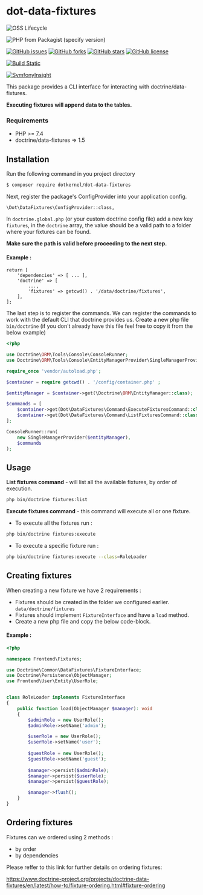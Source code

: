 # dot-data-fixtures

![OSS Lifecycle](https://img.shields.io/osslifecycle/dotkernel/dot-data-fixtures)

![PHP from Packagist (specify version)](https://img.shields.io/packagist/php-v/dotkernel/dot-data-fixtures/1.0.0)

[![GitHub issues](https://img.shields.io/github/issues/dotkernel/dot-data-fixtures)](https://github.com/dotkernel/dot-data-fixtures/issues)
[![GitHub forks](https://img.shields.io/github/forks/dotkernel/dot-data-fixtures)](https://github.com/dotkernel/dot-data-fixtures/network)
[![GitHub stars](https://img.shields.io/github/stars/dotkernel/dot-data-fixtures)](https://github.com/dotkernel/dot-data-fixtures/stargazers)
[![GitHub license](https://img.shields.io/github/license/dotkernel/dot-data-fixtures)](https://github.com/dotkernel/dot-data-fixtures/blob/1.0/LICENSE)

[![Build Static](https://github.com/dotkernel/dot-data-fixtures/actions/workflows/static-analysis.yml/badge.svg?branch=1.0)](https://github.com/dotkernel/dot-data-fixtures/actions/workflows/static-analysis.yml)

[![SymfonyInsight](https://insight.symfony.com/projects/6bac345c-9548-47ec-ab4a-25773a98ed03/big.svg)](https://insight.symfony.com/projects/6bac345c-9548-47ec-ab4a-25773a98ed03)

This package provides a CLI interface for interacting with doctrine/data-fixtures.

**Executing fixtures will **append** data to the tables.**

### Requirements
- PHP >= 7.4
- doctrine/data-fixtures => 1.5

## Installation

Run the following command in you project directory
```bash
$ composer require dotkernel/dot-data-fixtures
```

Next, register the package's ConfigProvider into your application config.

```\Dot\DataFixtures\ConfigProvider::class,```

In ``doctrine.global.php`` (or your custom doctrine config file) add a new key `fixtures`, in the `doctrine`
array, the value should be a valid path to a folder where your fixtures can be found.

**Make sure the path is valid before proceeding to the next step.**

#### Example :
```
return [
    'dependencies' => [ ... ],
    'doctrine' => [
        ...,
        'fixtures' => getcwd() . '/data/doctrine/fixtures',
    ],
];
```

The last step is to register the commands.
We can register the commands to work with the default CLI that doctrine provides us.
Create a new php file `bin/doctrine` (if you don't already have this file feel free to copy it from the below example)

```php
<?php

use Doctrine\ORM\Tools\Console\ConsoleRunner;
use Doctrine\ORM\Tools\Console\EntityManagerProvider\SingleManagerProvider;

require_once 'vendor/autoload.php';

$container = require getcwd() . '/config/container.php' ;

$entityManager = $container->get(\Doctrine\ORM\EntityManager::class);

$commands = [
    $container->get(Dot\DataFixtures\Command\ExecuteFixturesCommand::class),
    $container->get(Dot\DataFixtures\Command\ListFixturesCommand::class),
];

ConsoleRunner::run(
    new SingleManagerProvider($entityManager),
    $commands
);
```

## Usage

**List fixtures command** - will list all the available fixtures, by order of execution.
````bash
php bin/doctrine fixtures:list
````

**Execute fixtures command** - this command will execute all or one fixture.
- To execute all the fixtures run :
```bash
php bin/doctrine fixtures:execute
```

- To execute a specific fixture run :
```bash
php bin/doctrine fixtures:execute --class=RoleLoader
```


## Creating fixtures

When creating a new fixture we have 2 requirements :
- Fixtures should be created in the folder we configured earlier. ``data/doctrine/fixtures``
- Fixtures should implement ``FixtureInterface`` and have a ``load`` method.
- Create a new php file and copy the below code-block.

#### Example :

```php
<?php

namespace Frontend\Fixtures;

use Doctrine\Common\DataFixtures\FixtureInterface;
use Doctrine\Persistence\ObjectManager;
use Frontend\User\Entity\UserRole;


class RoleLoader implements FixtureInterface
{
    public function load(ObjectManager $manager): void
    {
        $adminRole = new UserRole();
        $adminRole->setName('admin');

        $userRole = new UserRole();
        $userRole->setName('user');
        
        $guestRole = new UserRole();
        $guestRole->setName('guest');
        
        $manager->persist($adminRole);
        $manager->persist($userRole);
        $manager->persist($guestRole);

        $manager->flush();
    }
}
```

## Ordering fixtures

Fixtures can we ordered using 2 methods :
 - by order
 - by dependencies

Please reffer to this link for further details on ordering fixtures: 

https://www.doctrine-project.org/projects/doctrine-data-fixtures/en/latest/how-to/fixture-ordering.html#fixture-ordering
